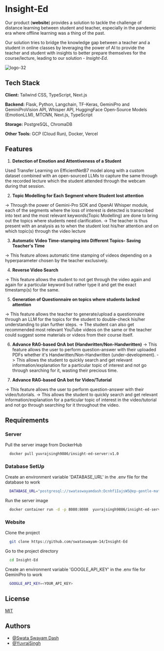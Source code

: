 # Insight-Ed


Our product (**website**) provides a solution to tackle the challenge of distance learning between student and teacher, especially in the pandemic era where offline learning was a thing of the past.

Our solution tries to bridge the knowledge gap between a teacher and a student in online classes by leveraging the power of AI to provide the teacher and student with insights to better prepare themselves for the course/lecture, leading to our solution - *Insight-Ed*.


![logo-32](https://github.com/YuvrajSingh-mist/Insight-Ed/assets/141050962/c32ab628-141b-4439-814e-65002f504a5f)



## Tech Stack

**Client:** Tailwind CSS, TypeScript, Next.js

**Backend:** Flask, Python, Langchain, TF-Keras, GeminiPro and GeminiProVision API, Whisper API, HuggingFace Open-Source Models (EmotionLLM), MTCNN, Next.js, TypeScript

**Storage:** PostgreSQL, ChromaDB

**Other Tools:** GCP (Cloud Run), Docker, Vercel

## Features

1. **Detection of Emotion and Attentiveness of a Student**

Used Transfer Learning on EfficientNetB7 model along with a custom dataset combined with an open-sourced LLMs to capture the same through the recorded lecture which the student attended through the webcam during that session.

2. **Topic Modelling for Each Segment where Student lost attention**

-> Through the power of Gemini-Pro SDK and OpenAI Whisper module, each of the segments where the loss of interest is detected is transcribed into text and the most relevant keywords(Topic Modelling) are done to bring out the topics where students need clarification.
-> The teacher is thus present with an analysis as to when the student lost his/her attention and on which topic(s) through the video lecture

3. **Automatic Video Time-stamping into Different Topics- Saving Teacher's Time**

-> This feature allows automatic time stamping of videos depending on a hyperparameter chosen by the teacher exclusively.

4. **Reverse Video Search**

-> This feature allows the student to not get through the video again and again for a particular keyword but rather type it and get the exact timestamp(s) for the same.

5. **Generation of Questionnaire on topics where students lacked attention**

-> This feature allows the teacher to generate/upload a questionnaire through an LLM for the topics for the student to double-check his/her understanding to plan further steps.
-> The student can also get recommended most relevant YouTube videos on the same or the teacher could suggest some materials or videos from their course itself.

6. **Advance RAG-based QnA bot (Handwritten/Non-Handwritten)**
-> This feature allows the user to perform question-answer with their uploaded PDFs whether it's Handwritten/Non-Handwritten (under-development).
-> This allows the student to quickly search and get relevant information/explanation for a particular topic of interest and not go through searching for it, wasting their precious time.
   
7. **Advance RAG-based QnA bot for Video/Tutorial**

-> This feature allows the user to perform question-answer with their video/tutorials.
-> This allows the student to quickly search and get relevant information/explanation for a particular topic of interest in the video/tutorial and not go through searching for it throughout the video.
   
## Requirements

### Server

Pull the server image from DockerHub

```bash
  docker pull yuvrajsingh9886/insight-ed-server:v1.0
```

### Database SetUp

Create an environment variable 'DATABASE_URL' in the .env file for the database to work

```bash
  DATABASE_URL="postgresql://swataswayamdash:Dcnhf1IajsW5@ep-gentle-math-a5z04t41.us-east-2.aws.neon.tech/Insight-Ed?sslmode=require"
```


Run the server image

```bash
  docker container run -d -p 8080:8080  yuvrajsingh9886/insight-ed-server:v1.0
```

### Website

Clone the project

```bash
  git clone https://github.com/swataswayam-14/Insight-Ed
```

Go to the project directory

```bash
  cd Insight-Ed
```
Create an environment variable 'GOOGLE_API_KEY' in the .env file for GeminiPro to work

```bash
  GOOGLE_API_KEY=<YOUR_API_KEY>
```



## License

[MIT](https://choosealicense.com/licenses/mit/)


## Authors


- [@Swata Swayam Dash](https://github.com/swataswayam-14)
- [@YuvrajSingh](https://github.com/YuvrajSingh-mist)



